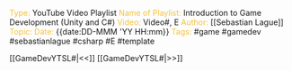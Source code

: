 <span style="color: #f2c23d;">Type:</span> YouTube Video Playlist
<span style="color: #f2c23d;">Name of Playlist:</span> Introduction to Game Development (Unity and C#)
<span style="color: #f2c23d;">Video: </span>Video#, E
<span style="color: #f2c23d;">Author: 
</span> [[Sebastian Lague]]
<span style="color: #f2c23d;">Topic: </span>
<span style="color: #f2c23d;">Date: </span> {{date:DD-MMM 'YY HH:mm}}
<span style="color: #f2c23d;">Tags:</span> #game #gamedev #sebastianlague #csharp #E #template



[[GameDevYTSL#|<<]] [[GameDevYTSL#|>>]] 
